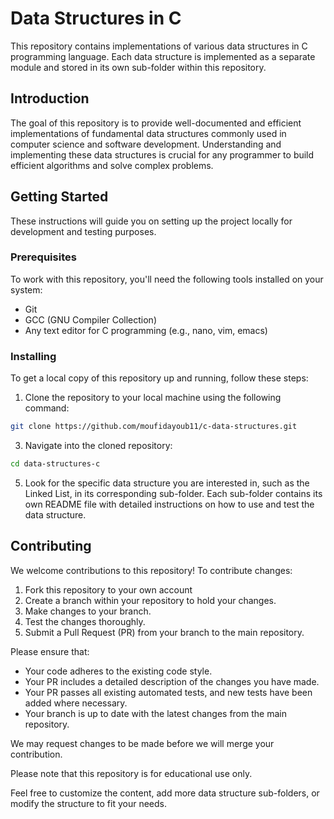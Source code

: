 # Data Structures in C

This repository contains implementations of various data structures in C programming language. Each data structure is implemented as a separate module and stored in its own sub-folder within this repository.

## Introduction

The goal of this repository is to provide well-documented and efficient implementations of fundamental data structures commonly used in computer science and software development. Understanding and implementing these data structures is crucial for any programmer to build efficient algorithms and solve complex problems.

## Getting Started

These instructions will guide you on setting up the project locally for development and testing purposes.

### Prerequisites

To work with this repository, you'll need the following tools installed on your system:

- Git
- GCC (GNU Compiler Collection)
- Any text editor for C programming (e.g., nano, vim, emacs)

### Installing

To get a local copy of this repository up and running, follow these steps:

1. Clone the repository to your local machine using the following command:
```bash
git clone https://github.com/moufidayoub11/c-data-structures.git
```

3. Navigate into the cloned repository:
```bash
cd data-structures-c
```

5. Look for the specific data structure you are interested in, such as the Linked List, in its corresponding sub-folder. Each sub-folder contains its own README file with detailed instructions on how to use and test the data structure.

## Contributing

We welcome contributions to this repository! To contribute changes:

1. Fork this repository to your own account
2. Create a branch within your repository to hold your changes.
3. Make changes to your branch.
4. Test the changes thoroughly.
5. Submit a Pull Request (PR) from your branch to the main repository.

Please ensure that:

- Your code adheres to the existing code style.
- Your PR includes a detailed description of the changes you have made.
- Your PR passes all existing automated tests, and new tests have been added where necessary.
- Your branch is up to date with the latest changes from the main repository.

We may request changes to be made before we will merge your contribution.

Please note that this repository is for educational use only.

Feel free to customize the content, add more data structure sub-folders, or modify the structure to fit your needs.
